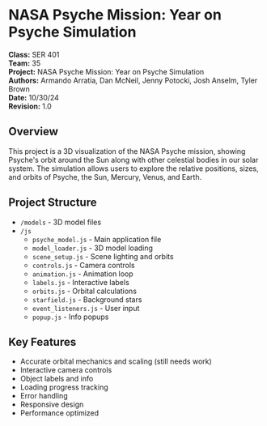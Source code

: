 # NASA Psyche Mission: Year on Psyche Simulation

**Class:** SER 401  
**Team:** 35  
**Project:** NASA Psyche Mission: Year on Psyche Simulation  
**Authors:** Armando Arratia, Dan McNeil, Jenny Potocki, Josh Anselm, Tyler Brown  
**Date:** 10/30/24  
**Revision:** 1.0

## Overview
This project is a 3D visualization of the NASA Psyche mission, showing Psyche's orbit around the Sun along with other celestial bodies in our solar system. The simulation allows users to explore the relative positions, sizes, and orbits of Psyche, the Sun, Mercury, Venus, and Earth.

## Project Structure
- `/models` - 3D model files
- `/js`
  - `psyche_model.js` - Main application file
  - `model_loader.js` - 3D model loading
  - `scene_setup.js` - Scene lighting and orbits
  - `controls.js` - Camera controls
  - `animation.js` - Animation loop
  - `labels.js` - Interactive labels
  - `orbits.js` - Orbital calculations
  - `starfield.js` - Background stars
  - `event_listeners.js` - User input
  - `popup.js` - Info popups

## Key Features
- Accurate orbital mechanics and scaling (still needs work)
- Interactive camera controls
- Object labels and info
- Loading progress tracking
- Error handling
- Responsive design
- Performance optimized
